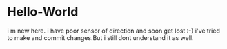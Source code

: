 # Hello-World
i m new here.  i have poor  sensor of direction and soon get lost  :-)
i've tried to make and commit changes.But i still  dont understand it as well. 
